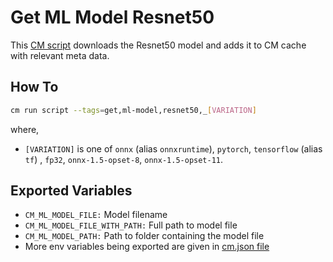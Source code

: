 # Get ML Model Resnet50
This [CM script](https://github.com/mlcommons/ck/blob/master/cm/docs/specs/script.md) downloads the Resnet50 model and adds it to CM cache with relevant meta data.

## How To
```bash
cm run script --tags=get,ml-model,resnet50,_[VARIATION]
```
where,
* `[VARIATION]` is one of `onnx` (alias `onnxruntime`), `pytorch`, `tensorflow` (alias `tf`) , `fp32`, `onnx-1.5-opset-8`, `onnx-1.5-opset-11`.

## Exported Variables
* `CM_ML_MODEL_FILE:` Model filename
* `CM_ML_MODEL_FILE_WITH_PATH:` Full path to model file
* `CM_ML_MODEL_PATH:` Path to folder containing the model file
* More env variables being exported are given in [cm.json file](_cm.json)
